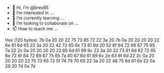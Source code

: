 - 👋 Hi, I’m @bres85
- 👀 I’m interested in ...
- 🌱 I’m currently learning ...
- 💞️ I’m looking to collaborate on ...
- 📫 How to reach me ...

<!---
bres85/bres85 is a ✨ special ✨ repository because its `README.md` (this file) appears on your GitHub profile.
You can click the Preview link to take a look at your changes.
--->
Hex (120 bytes): 7b 0a 20 20 22 75 73 65 72 22 3a 20 7b 0a 20 20 20 20 22 6e 61 6d 65 22 3a 20 22 42 72 65 6e 73 61 6d 20 52 6f 64 72 69 67 75 65 7a 22 2c 0a 20 20 20 20 22 65 6d 61 69 6c 22 3a 20 22 73 61 6d 62 72 65 6e 72 6f 64 72 69 67 75 65 7a 40 67 6d 61 69 6c 2e 63 6f 6d 22 2c 0a 20 20 20 20 22 75 73 65 72 5f 74 79 70 65 22 3a 20 22 48 75 6d 61 6e 22 0a 20 20 7d 0a 7d 
